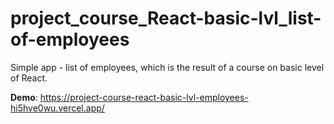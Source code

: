 # project_course_React-basic-lvl_list-of-employees

Simple app - list of employees, which is the result of a course on basic level of React.

**Demo**: https://project-course-react-basic-lvl-employees-hi5hve0wu.vercel.app/
